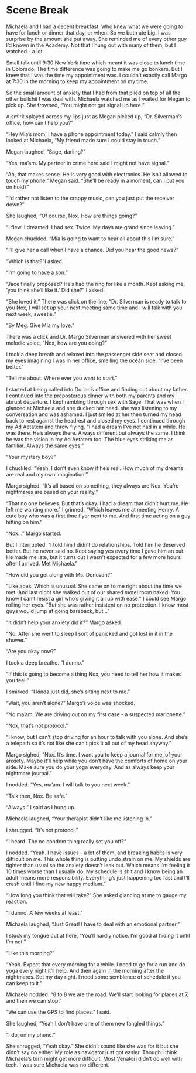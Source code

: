 #  Scene Break

Michaela and I had a decent breakfast. Who knew what we were going to have for
lunch or dinner that day, or when. So we both ate big. I was surprise by the
amount she put away. She reminded me of every other guy I’d known in the
Academy. Not that I hung out with many of them, but I watched - a lot.

Small talk until 9:30 New York time which meant it was close to lunch time in
Colorado. The time difference was going to make me go bonkers. But I knew that I
was the time my appointment was. I couldn’t exactly call Margo at 7:30 in the
morning to keep my appointment on my time.

So the small amount of anxiety that I had from that piled on top of all the
other bullshit I was deal with. Michaela watched me as I waited for Megan to
pick up. She frowned, “You might not get signal up here.”

A smirk splayed across my lips just as Megan picked up, “Dr. Silverman’s office,
how can I help you?”

“Hey Mia’s mom, I have a phone appointment today.” I said calmly then looked at
Michaela, “My friend made sure I could stay in touch.”

Megan laughed, “Sage, darling?”

“Yes, ma’am. My partner in crime here said I might not have signal.”

“Ah, that makes sense. He is very good with electronics. He isn’t allowed to
touch my phone.” Megan said. “She’ll be ready in a moment, can I put you on
hold?”

“I’d rather not listen to the crappy music, can you just put the receiver down?”

She laughed, “Of course, Nox. How are things going?”

“I flew. I dreamed. I had sex. Twice. My days are grand since leaving.”

Megan chuckled, “Mia is going to want to hear all about this I’m sure.”

“I’ll give her a call when I have a chance. Did you hear the good news?”

“Which is that?”I asked.

“I’m going to have a son.”

“Jace finally proposed? He’s had the ring for like a month. Kept asking me, ‘you
think she’ll like it.’ Did she?” I asked.

“She loved it.” There was click on the line, “Dr. Silverman is ready to talk to
you Nox, I will set up your next meeting same time and I will talk with you next
week, sweetie.”

“By Meg. Give Mia my love.”

There was a click and Dr. Margo Silverman answered with her sweet melodic voice,
“Nox, how are you doing?”

I took a deep breath and relaxed into the passenger side seat and closed my eyes
imagining I was in her office, smelling the ocean side. “I’ve been better.”

“Tell me about. Where ever you want to start.”

I started at being called into Dorian’s office and finding out about my father.
I continued into the preposterous dinner with both my parents and my abrupt
departure. I kept rambling through sex with Sage. That was when I glanced at
Michaela and she ducked her head. she was listening to my conversation and was
ashamed. I just smiled at her then turned my head back to rest against the
headrest and closed my eyes. I continued through my Ad Aetatem and throw flying.
“I had a dream I’ve not had in a while. He was there. He’s always there. Always
different but always the same. I think he was the vision in my Ad Aetatem too.
The blue eyes striking me as familiar. Always the same eyes.”

“Your mystery boy?”

I chuckled. “Yeah. I don’t even know if he’s real. How much of my dreams are
real and my own imagination.”

Margo sighed. “It’s all based on something, they always are Nox. You’re
nightmares are based on your reality.”

“That no one believes. But that’s okay. I had a dream that didn’t hurt me. He
left me wanting more.” I grinned. “Which leaves me at meeting Henry. A cute boy
who was a first time flyer next to me. And first time acting on a guy hitting on
him.”

“Nox…” Margo started.

But I interrupted. “I told him I didn’t do relationships. Told him he deserved
better. But he never said no. Kept saying yes every time I gave him an out. He
made me late, but it turns out I wasn’t expected for a few more hours after I
arrived. Met Michaela.”

“How did you get along with Ms. Donovan?”

“Like aces. Which is unusual. She came on to me right about the time we met. And
last night she walked out of our shared motel room naked. You know I can’t
resist a girl who’s giving it all up with ease.” I could see Margo rolling her
eyes. “But she was rather insistent on no protection. I know most guys would
jump at going bareback, but…”

“It didn’t help your anxiety did it?” Margo asked.

“No. After she went to sleep I sort of panicked and got lost in it in the
shower.”

“Are you okay now?”

I took a deep breathe. “I dunno.”

“If this is going to become a thing Nox, you need to tell her how it makes you
feel.”

I smirked. “I kinda just did, she’s sitting next to me.”

“Wait, you aren’t alone?” Margo’s voice was shocked.

“No ma’am. We are driving out on my first case - a suspected marionette.”

“Nox, that’s not protocol.”

“I know, but I can’t stop driving for an hour to talk with you alone. And she’s
a telepath so it’s not like she can’t pick it all out of my head anyway.”

Margo sighed, “Nox. It’s time. I want you to keep a journal for me, of your
anxiety. Maybe it’ll help while you don’t have the comforts of home on your
side. Make sure you do your yoga everyday. And as always keep your nightmare
journal.”

I nodded. “Yes, ma’am. I will talk to you next week.”

“Talk then, Nox. Be safe.”

“Always.” I said as I hung up.

Michaela laughed, “Your therapist didn’t like me listening in.”

I shrugged. “It’s not protocol.”

“I heard. The no condom thing really set you off?”

I nodded. “Yeah. I have issues - a lot of them, and breaking habits is very
difficult on me. This whole thing is putting undo strain on me. My shields are
tighter than usual so the anxiety doesn’t leak out. Which means I’m feeling it
10 times worse than I usually do. My schedule is shit and I know being an adult
means more responsibility. Everything’s just happening too fast and I’ll crash
until I find my new happy medium.”

“How long you think that will take?” She asked glancing at me to gauge my
reaction.

“I dunno. A few weeks at least.”

Michaela laughed, “Just Great! I have to deal with an emotional partner.”

I stuck my tongue out at here, “You’ll hardly notice. I’m good at hiding it
until I’m not.”

“Like this morning?”

“Yeah. Expect that every morning for a while. I need to go for a run and do yoga
every night it’ll help. And then again in the morning after the nightmares. Set
my day right. I need some semblence of schedule if you can keep to it.”

Michaela nodded. “8 to 8 we are the road. We’ll start looking for places at 7,
and then we can stop.”

“We can use the GPS to find places.” I said.

She laughed, “Yeah I don’t have one of them new fangled things.”

“I do, on my phone.”

She shrugged, “Yeah okay.” She didn’t sound like she was for it but she didn’t
say no either. My role as navigator just got easier. Though I think Michaela’s
turn might get more difficult. Most Venatori didn’t do well with tech. I was
sure Michaela was no different.

